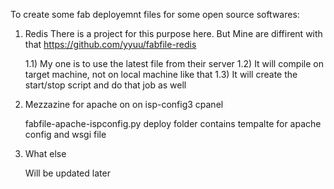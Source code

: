 To create some fab deployemnt files for some open source softwares:
1) Redis
	There is a project for this purpose here. But Mine are diffirent with that
	https://github.com/yyuu/fabfile-redis
	
	1.1) My one is to use the latest file from their server
	1.2) It will compile on target machine, not on local machine like that
	1.3) It will create the start/stop script and do that job as well
	
2) Mezzazine for apache on on isp-config3 cpanel

	fabfile-apache-ispconfig.py
	deploy folder contains tempalte for apache config and wsgi file
	

3) What else
	
	Will be updated later